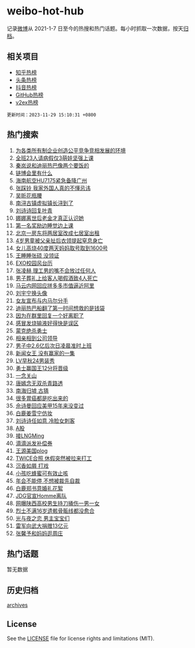 # weibo-hot-hub

记录[微博](https://www.weibo.com)从 2021-1-7 日至今的热搜和热门话题。每小时抓取一次数据，按天[归档](archives)。

## 相关项目

- [知乎热榜](https://github.com/lonnyzhang423/zhihu-hot-hub)
- [头条热榜](https://github.com/lonnyzhang423/toutiao-hot-hub)
- [抖音热榜](https://github.com/lonnyzhang423/douyin-hot-hub)
- [GitHub热榜](https://github.com/lonnyzhang423/github-hot-hub)
- [v2ex热榜](https://github.com/lonnyzhang423/v2ex-hot-hub)


`更新时间：2023-11-29 15:10:31 +0800`

## 热门搜索

1. [为各类所有制企业创造公平竞争竞相发展的环境](https://m.weibo.cn/search?containerid=100103type%3D1%26t%3D10%26q%3D%23%E4%B8%BA%E5%90%84%E7%B1%BB%E6%89%80%E6%9C%89%E5%88%B6%E4%BC%81%E4%B8%9A%E5%88%9B%E9%80%A0%E5%85%AC%E5%B9%B3%E7%AB%9E%E4%BA%89%E7%AB%9E%E7%9B%B8%E5%8F%91%E5%B1%95%E7%9A%84%E7%8E%AF%E5%A2%83%23&stream_entry_id=51&isnewpage=1&extparam=seat%3D1%26pos%3D0%26cate%3D10103%26dgr%3D0%26q%3D%2523%25E4%25B8%25BA%25E5%2590%2584%25E7%25B1%25BB%25E6%2589%2580%25E6%259C%2589%25E5%2588%25B6%25E4%25BC%2581%25E4%25B8%259A%25E5%2588%259B%25E9%2580%25A0%25E5%2585%25AC%25E5%25B9%25B3%25E7%25AB%259E%25E4%25BA%2589%25E7%25AB%259E%25E7%259B%25B8%25E5%258F%2591%25E5%25B1%2595%25E7%259A%2584%25E7%258E%25AF%25E5%25A2%2583%2523%26stream_entry_id%3D51%26filter_type%3Drealtimehot%26c_type%3D51%26display_time%3D1701241824%26pre_seqid%3D170124182487507049113)
1. [全班23人请病假仅3萌娃坚强上课](https://m.weibo.cn/search?containerid=100103type%3D1%26t%3D10%26q%3D%23%E5%85%A8%E7%8F%AD23%E4%BA%BA%E8%AF%B7%E7%97%85%E5%81%87%E4%BB%853%E8%90%8C%E5%A8%83%E5%9D%9A%E5%BC%BA%E4%B8%8A%E8%AF%BE%23&stream_entry_id=31&isnewpage=1&extparam=seat%3D1%26lcate%3D5001%26band_rank%3D1%26q%3D%2523%25E5%2585%25A8%25E7%258F%25AD23%25E4%25BA%25BA%25E8%25AF%25B7%25E7%2597%2585%25E5%2581%2587%25E4%25BB%25853%25E8%2590%258C%25E5%25A8%2583%25E5%259D%259A%25E5%25BC%25BA%25E4%25B8%258A%25E8%25AF%25BE%2523%26c_type%3D31%26pos%3D0%26cate%3D5001%26dgr%3D0%26flag%3D2%26stream_entry_id%3D31%26filter_type%3Drealtimehot%26realpos%3D1%26display_time%3D1701241824%26pre_seqid%3D170124182487507049113)
1. [秦岚说和迪丽热巴像两个要饭的](https://m.weibo.cn/search?containerid=100103type%3D1%26t%3D10%26q%3D%23%E7%A7%A6%E5%B2%9A%E8%AF%B4%E5%92%8C%E8%BF%AA%E4%B8%BD%E7%83%AD%E5%B7%B4%E5%83%8F%E4%B8%A4%E4%B8%AA%E8%A6%81%E9%A5%AD%E7%9A%84%23&stream_entry_id=31&isnewpage=1&extparam=seat%3D1%26lcate%3D5001%26band_rank%3D2%26q%3D%2523%25E7%25A7%25A6%25E5%25B2%259A%25E8%25AF%25B4%25E5%2592%258C%25E8%25BF%25AA%25E4%25B8%25BD%25E7%2583%25AD%25E5%25B7%25B4%25E5%2583%258F%25E4%25B8%25A4%25E4%25B8%25AA%25E8%25A6%2581%25E9%25A5%25AD%25E7%259A%2584%2523%26c_type%3D31%26pos%3D1%26cate%3D5001%26dgr%3D0%26flag%3D0%26stream_entry_id%3D31%26filter_type%3Drealtimehot%26realpos%3D2%26display_time%3D1701241824%26pre_seqid%3D170124182487507049113)
1. [链博会里有什么](https://m.weibo.cn/search?containerid=100103type%3D1%26t%3D10%26q%3D%23%E9%93%BE%E5%8D%9A%E4%BC%9A%E9%87%8C%E6%9C%89%E4%BB%80%E4%B9%88%23&stream_entry_id=31&isnewpage=1&extparam=seat%3D1%26lcate%3D5001%26band_rank%3D3%26q%3D%2523%25E9%2593%25BE%25E5%258D%259A%25E4%25BC%259A%25E9%2587%258C%25E6%259C%2589%25E4%25BB%2580%25E4%25B9%2588%2523%26c_type%3D31%26pos%3D2%26cate%3D5001%26dgr%3D0%26flag%3D0%26stream_entry_id%3D31%26filter_type%3Drealtimehot%26realpos%3D3%26display_time%3D1701241824%26pre_seqid%3D170124182487507049113)
1. [海南航空HU7175紧急备降广州](https://m.weibo.cn/search?containerid=100103type%3D1%26t%3D10%26q%3D%23%E6%B5%B7%E5%8D%97%E8%88%AA%E7%A9%BAHU7175%E7%B4%A7%E6%80%A5%E5%A4%87%E9%99%8D%E5%B9%BF%E5%B7%9E%23&stream_entry_id=31&isnewpage=1&extparam=seat%3D1%26lcate%3D5001%26band_rank%3D4%26q%3D%2523%25E6%25B5%25B7%25E5%258D%2597%25E8%2588%25AA%25E7%25A9%25BAHU7175%25E7%25B4%25A7%25E6%2580%25A5%25E5%25A4%2587%25E9%2599%258D%25E5%25B9%25BF%25E5%25B7%259E%2523%26c_type%3D31%26pos%3D3%26cate%3D5001%26dgr%3D0%26flag%3D1%26stream_entry_id%3D31%26filter_type%3Drealtimehot%26realpos%3D4%26display_time%3D1701241824%26pre_seqid%3D170124182487507049113)
1. [张踩铃 我家外国人真的不懂忌讳](https://m.weibo.cn/search?containerid=100103type%3D1%26t%3D10%26q%3D%E5%BC%A0%E8%B8%A9%E9%93%83+%E6%88%91%E5%AE%B6%E5%A4%96%E5%9B%BD%E4%BA%BA%E7%9C%9F%E7%9A%84%E4%B8%8D%E6%87%82%E5%BF%8C%E8%AE%B3&stream_entry_id=31&isnewpage=1&extparam=seat%3D1%26lcate%3D5001%26band_rank%3D5%26q%3D%25E5%25BC%25A0%25E8%25B8%25A9%25E9%2593%2583%2520%25E6%2588%2591%25E5%25AE%25B6%25E5%25A4%2596%25E5%259B%25BD%25E4%25BA%25BA%25E7%259C%259F%25E7%259A%2584%25E4%25B8%258D%25E6%2587%2582%25E5%25BF%258C%25E8%25AE%25B3%26c_type%3D31%26pos%3D4%26cate%3D5001%26dgr%3D0%26flag%3D1%26stream_entry_id%3D31%26filter_type%3Drealtimehot%26realpos%3D5%26display_time%3D1701241824%26pre_seqid%3D170124182487507049113)
1. [吴昕花瓶腰](https://m.weibo.cn/search?containerid=100103type%3D1%26t%3D10%26q%3D%23%E5%90%B4%E6%98%95%E8%8A%B1%E7%93%B6%E8%85%B0%23&stream_entry_id=31&isnewpage=1&extparam=seat%3D1%26lcate%3D5001%26band_rank%3D6%26q%3D%2523%25E5%2590%25B4%25E6%2598%2595%25E8%258A%25B1%25E7%2593%25B6%25E8%2585%25B0%2523%26c_type%3D31%26pos%3D5%26cate%3D5001%26dgr%3D0%26flag%3D2%26stream_entry_id%3D31%26filter_type%3Drealtimehot%26realpos%3D6%26display_time%3D1701241824%26pre_seqid%3D170124182487507049113)
1. [南浔古镇虚拟镇长浔到了](https://m.weibo.cn/search?containerid=100103type%3D1%26t%3D10%26q%3D%23%E5%8D%97%E6%B5%94%E5%8F%A4%E9%95%87%E8%99%9A%E6%8B%9F%E9%95%87%E9%95%BF%E6%B5%94%E5%88%B0%E4%BA%86%23&stream_entry_id=31&isnewpage=1&extparam=seat%3D1%26lcate%3D5001%26dgr%3D0%26stream_entry_id%3D31%26q%3D%2523%25E5%258D%2597%25E6%25B5%2594%25E5%258F%25A4%25E9%2595%2587%25E8%2599%259A%25E6%258B%259F%25E9%2595%2587%25E9%2595%25BF%25E6%25B5%2594%25E5%2588%25B0%25E4%25BA%2586%2523%26c_type%3D31%26is_ad_pos%3D1%26adid%3D212760%26cate%3D5001%26band_rank%3D7%26topic_ad%3D1%26filter_type%3Drealtimehot%26pos%3D6%26display_time%3D1701241824%26pre_seqid%3D170124182487507049113)
1. [刘诗诗回复叶青](https://m.weibo.cn/search?containerid=100103type%3D1%26t%3D10%26q%3D%23%E5%88%98%E8%AF%97%E8%AF%97%E5%9B%9E%E5%A4%8D%E5%8F%B6%E9%9D%92%23&stream_entry_id=31&isnewpage=1&extparam=seat%3D1%26lcate%3D5001%26band_rank%3D7%26q%3D%2523%25E5%2588%2598%25E8%25AF%2597%25E8%25AF%2597%25E5%259B%259E%25E5%25A4%258D%25E5%258F%25B6%25E9%259D%2592%2523%26c_type%3D31%26pos%3D7%26cate%3D5001%26dgr%3D0%26flag%3D1%26stream_entry_id%3D31%26filter_type%3Drealtimehot%26realpos%3D7%26display_time%3D1701241824%26pre_seqid%3D170124182487507049113)
1. [娜娜离世后老金才真正认识她](https://m.weibo.cn/search?containerid=100103type%3D1%26t%3D10%26q%3D%23%E5%A8%9C%E5%A8%9C%E7%A6%BB%E4%B8%96%E5%90%8E%E8%80%81%E9%87%91%E6%89%8D%E7%9C%9F%E6%AD%A3%E8%AE%A4%E8%AF%86%E5%A5%B9%23&stream_entry_id=31&isnewpage=1&extparam=seat%3D1%26lcate%3D5001%26band_rank%3D8%26q%3D%2523%25E5%25A8%259C%25E5%25A8%259C%25E7%25A6%25BB%25E4%25B8%2596%25E5%2590%258E%25E8%2580%2581%25E9%2587%2591%25E6%2589%258D%25E7%259C%259F%25E6%25AD%25A3%25E8%25AE%25A4%25E8%25AF%2586%25E5%25A5%25B9%2523%26c_type%3D31%26pos%3D8%26cate%3D5001%26dgr%3D0%26flag%3D2%26stream_entry_id%3D31%26filter_type%3Drealtimehot%26realpos%3D8%26display_time%3D1701241824%26pre_seqid%3D170124182487507049113)
1. [第一名奖励边睡觉边上课](https://m.weibo.cn/search?containerid=100103type%3D1%26t%3D10%26q%3D%E7%AC%AC%E4%B8%80%E5%90%8D%E5%A5%96%E5%8A%B1%E8%BE%B9%E7%9D%A1%E8%A7%89%E8%BE%B9%E4%B8%8A%E8%AF%BE&stream_entry_id=31&isnewpage=1&extparam=seat%3D1%26lcate%3D5001%26band_rank%3D9%26q%3D%25E7%25AC%25AC%25E4%25B8%2580%25E5%2590%258D%25E5%25A5%2596%25E5%258A%25B1%25E8%25BE%25B9%25E7%259D%25A1%25E8%25A7%2589%25E8%25BE%25B9%25E4%25B8%258A%25E8%25AF%25BE%26c_type%3D31%26pos%3D9%26cate%3D5001%26dgr%3D0%26flag%3D1%26stream_entry_id%3D31%26filter_type%3Drealtimehot%26realpos%3D9%26display_time%3D1701241824%26pre_seqid%3D170124182487507049113)
1. [北京一房东将两居室改成七居室出租](https://m.weibo.cn/search?containerid=100103type%3D1%26t%3D10%26q%3D%23%E5%8C%97%E4%BA%AC%E4%B8%80%E6%88%BF%E4%B8%9C%E5%B0%86%E4%B8%A4%E5%B1%85%E5%AE%A4%E6%94%B9%E6%88%90%E4%B8%83%E5%B1%85%E5%AE%A4%E5%87%BA%E7%A7%9F%23&stream_entry_id=31&isnewpage=1&extparam=seat%3D1%26lcate%3D5001%26band_rank%3D10%26q%3D%2523%25E5%258C%2597%25E4%25BA%25AC%25E4%25B8%2580%25E6%2588%25BF%25E4%25B8%259C%25E5%25B0%2586%25E4%25B8%25A4%25E5%25B1%2585%25E5%25AE%25A4%25E6%2594%25B9%25E6%2588%2590%25E4%25B8%2583%25E5%25B1%2585%25E5%25AE%25A4%25E5%2587%25BA%25E7%25A7%259F%2523%26c_type%3D31%26pos%3D10%26cate%3D5001%26dgr%3D0%26flag%3D0%26stream_entry_id%3D31%26filter_type%3Drealtimehot%26realpos%3D10%26display_time%3D1701241824%26pre_seqid%3D170124182487507049113)
1. [4岁男童被父亲扯后衣领提起窒息身亡](https://m.weibo.cn/search?containerid=100103type%3D1%26t%3D10%26q%3D%234%E5%B2%81%E7%94%B7%E7%AB%A5%E8%A2%AB%E7%88%B6%E4%BA%B2%E6%89%AF%E5%90%8E%E8%A1%A3%E9%A2%86%E6%8F%90%E8%B5%B7%E7%AA%92%E6%81%AF%E8%BA%AB%E4%BA%A1%23&stream_entry_id=31&isnewpage=1&extparam=seat%3D1%26lcate%3D5001%26band_rank%3D11%26q%3D%25234%25E5%25B2%2581%25E7%2594%25B7%25E7%25AB%25A5%25E8%25A2%25AB%25E7%2588%25B6%25E4%25BA%25B2%25E6%2589%25AF%25E5%2590%258E%25E8%25A1%25A3%25E9%25A2%2586%25E6%258F%2590%25E8%25B5%25B7%25E7%25AA%2592%25E6%2581%25AF%25E8%25BA%25AB%25E4%25BA%25A1%2523%26c_type%3D31%26pos%3D11%26cate%3D5001%26dgr%3D0%26flag%3D1%26stream_entry_id%3D31%26filter_type%3Drealtimehot%26realpos%3D11%26display_time%3D1701241824%26pre_seqid%3D170124182487507049113)
1. [女儿高烧40度两天妈妈取号取到1600号](https://m.weibo.cn/search?containerid=100103type%3D1%26t%3D10%26q%3D%23%E5%A5%B3%E5%84%BF%E9%AB%98%E7%83%A740%E5%BA%A6%E4%B8%A4%E5%A4%A9%E5%A6%88%E5%A6%88%E5%8F%96%E5%8F%B7%E5%8F%96%E5%88%B01600%E5%8F%B7%23&stream_entry_id=31&isnewpage=1&extparam=seat%3D1%26lcate%3D5001%26band_rank%3D12%26q%3D%2523%25E5%25A5%25B3%25E5%2584%25BF%25E9%25AB%2598%25E7%2583%25A740%25E5%25BA%25A6%25E4%25B8%25A4%25E5%25A4%25A9%25E5%25A6%2588%25E5%25A6%2588%25E5%258F%2596%25E5%258F%25B7%25E5%258F%2596%25E5%2588%25B01600%25E5%258F%25B7%2523%26c_type%3D31%26pos%3D12%26cate%3D5001%26dgr%3D0%26flag%3D2%26stream_entry_id%3D31%26filter_type%3Drealtimehot%26realpos%3D12%26display_time%3D1701241824%26pre_seqid%3D170124182487507049113)
1. [王睡睡张硕 没领证](https://m.weibo.cn/search?containerid=100103type%3D1%26t%3D10%26q%3D%E7%8E%8B%E7%9D%A1%E7%9D%A1%E5%BC%A0%E7%A1%95+%E6%B2%A1%E9%A2%86%E8%AF%81&stream_entry_id=31&isnewpage=1&extparam=seat%3D1%26lcate%3D5001%26band_rank%3D13%26q%3D%25E7%258E%258B%25E7%259D%25A1%25E7%259D%25A1%25E5%25BC%25A0%25E7%25A1%2595%2520%25E6%25B2%25A1%25E9%25A2%2586%25E8%25AF%2581%26c_type%3D31%26pos%3D13%26cate%3D5001%26dgr%3D0%26flag%3D2%26stream_entry_id%3D31%26filter_type%3Drealtimehot%26realpos%3D13%26display_time%3D1701241824%26pre_seqid%3D170124182487507049113)
1. [EXO校园风台历](https://m.weibo.cn/search?containerid=100103type%3D1%26t%3D10%26q%3D%23EXO%E6%A0%A1%E5%9B%AD%E9%A3%8E%E5%8F%B0%E5%8E%86%23&stream_entry_id=31&isnewpage=1&extparam=seat%3D1%26lcate%3D5001%26band_rank%3D14%26q%3D%2523EXO%25E6%25A0%25A1%25E5%259B%25AD%25E9%25A3%258E%25E5%258F%25B0%25E5%258E%2586%2523%26c_type%3D31%26pos%3D14%26cate%3D5001%26dgr%3D0%26flag%3D1%26stream_entry_id%3D31%26filter_type%3Drealtimehot%26realpos%3D14%26display_time%3D1701241824%26pre_seqid%3D170124182487507049113)
1. [张凌赫 理工男的嘴不会放过任何人](https://m.weibo.cn/search?containerid=100103type%3D1%26t%3D10%26q%3D%E5%BC%A0%E5%87%8C%E8%B5%AB+%E7%90%86%E5%B7%A5%E7%94%B7%E7%9A%84%E5%98%B4%E4%B8%8D%E4%BC%9A%E6%94%BE%E8%BF%87%E4%BB%BB%E4%BD%95%E4%BA%BA&stream_entry_id=31&isnewpage=1&extparam=seat%3D1%26lcate%3D5001%26band_rank%3D15%26q%3D%25E5%25BC%25A0%25E5%2587%258C%25E8%25B5%25AB%2520%25E7%2590%2586%25E5%25B7%25A5%25E7%2594%25B7%25E7%259A%2584%25E5%2598%25B4%25E4%25B8%258D%25E4%25BC%259A%25E6%2594%25BE%25E8%25BF%2587%25E4%25BB%25BB%25E4%25BD%2595%25E4%25BA%25BA%26c_type%3D31%26pos%3D15%26cate%3D5001%26dgr%3D0%26flag%3D1%26stream_entry_id%3D31%26filter_type%3Drealtimehot%26realpos%3D15%26display_time%3D1701241824%26pre_seqid%3D170124182487507049113)
1. [男子葬礼上给客人喝假酒致4人死亡](https://m.weibo.cn/search?containerid=100103type%3D1%26t%3D10%26q%3D%23%E7%94%B7%E5%AD%90%E8%91%AC%E7%A4%BC%E4%B8%8A%E7%BB%99%E5%AE%A2%E4%BA%BA%E5%96%9D%E5%81%87%E9%85%92%E8%87%B44%E4%BA%BA%E6%AD%BB%E4%BA%A1%23&stream_entry_id=31&isnewpage=1&extparam=seat%3D1%26lcate%3D5001%26band_rank%3D16%26q%3D%2523%25E7%2594%25B7%25E5%25AD%2590%25E8%2591%25AC%25E7%25A4%25BC%25E4%25B8%258A%25E7%25BB%2599%25E5%25AE%25A2%25E4%25BA%25BA%25E5%2596%259D%25E5%2581%2587%25E9%2585%2592%25E8%2587%25B44%25E4%25BA%25BA%25E6%25AD%25BB%25E4%25BA%25A1%2523%26c_type%3D31%26pos%3D16%26cate%3D5001%26dgr%3D0%26flag%3D0%26stream_entry_id%3D31%26filter_type%3Drealtimehot%26realpos%3D16%26display_time%3D1701241824%26pre_seqid%3D170124182487507049113)
1. [马云内网回应拼多多市值逼近阿里](https://m.weibo.cn/search?containerid=100103type%3D1%26t%3D10%26q%3D%23%E9%A9%AC%E4%BA%91%E5%86%85%E7%BD%91%E5%9B%9E%E5%BA%94%E6%8B%BC%E5%A4%9A%E5%A4%9A%E5%B8%82%E5%80%BC%E9%80%BC%E8%BF%91%E9%98%BF%E9%87%8C%23&stream_entry_id=31&isnewpage=1&extparam=seat%3D1%26lcate%3D5001%26band_rank%3D17%26q%3D%2523%25E9%25A9%25AC%25E4%25BA%2591%25E5%2586%2585%25E7%25BD%2591%25E5%259B%259E%25E5%25BA%2594%25E6%258B%25BC%25E5%25A4%259A%25E5%25A4%259A%25E5%25B8%2582%25E5%2580%25BC%25E9%2580%25BC%25E8%25BF%2591%25E9%2598%25BF%25E9%2587%258C%2523%26c_type%3D31%26pos%3D17%26cate%3D5001%26dgr%3D0%26flag%3D0%26stream_entry_id%3D31%26filter_type%3Drealtimehot%26realpos%3D17%26display_time%3D1701241824%26pre_seqid%3D170124182487507049113)
1. [刘宇宁换头像](https://m.weibo.cn/search?containerid=100103type%3D1%26t%3D10%26q%3D%23%E5%88%98%E5%AE%87%E5%AE%81%E6%8D%A2%E5%A4%B4%E5%83%8F%23&stream_entry_id=31&isnewpage=1&extparam=seat%3D1%26lcate%3D5001%26band_rank%3D18%26q%3D%2523%25E5%2588%2598%25E5%25AE%2587%25E5%25AE%2581%25E6%258D%25A2%25E5%25A4%25B4%25E5%2583%258F%2523%26c_type%3D31%26pos%3D18%26cate%3D5001%26dgr%3D0%26flag%3D1%26stream_entry_id%3D31%26filter_type%3Drealtimehot%26realpos%3D18%26display_time%3D1701241824%26pre_seqid%3D170124182487507049113)
1. [女友宣布与内马尔分手](https://m.weibo.cn/search?containerid=100103type%3D1%26t%3D10%26q%3D%23%E5%A5%B3%E5%8F%8B%E5%AE%A3%E5%B8%83%E4%B8%8E%E5%86%85%E9%A9%AC%E5%B0%94%E5%88%86%E6%89%8B%23&stream_entry_id=31&isnewpage=1&extparam=seat%3D1%26lcate%3D5001%26band_rank%3D19%26q%3D%2523%25E5%25A5%25B3%25E5%258F%258B%25E5%25AE%25A3%25E5%25B8%2583%25E4%25B8%258E%25E5%2586%2585%25E9%25A9%25AC%25E5%25B0%2594%25E5%2588%2586%25E6%2589%258B%2523%26c_type%3D31%26pos%3D19%26cate%3D5001%26dgr%3D0%26flag%3D2%26stream_entry_id%3D31%26filter_type%3Drealtimehot%26realpos%3D19%26display_time%3D1701241824%26pre_seqid%3D170124182487507049113)
1. [迪丽热巴船翻了第一时间想救的是钱袋](https://m.weibo.cn/search?containerid=100103type%3D1%26t%3D10%26q%3D%23%E8%BF%AA%E4%B8%BD%E7%83%AD%E5%B7%B4%E8%88%B9%E7%BF%BB%E4%BA%86%E7%AC%AC%E4%B8%80%E6%97%B6%E9%97%B4%E6%83%B3%E6%95%91%E7%9A%84%E6%98%AF%E9%92%B1%E8%A2%8B%23&stream_entry_id=31&isnewpage=1&extparam=seat%3D1%26lcate%3D5001%26band_rank%3D20%26q%3D%2523%25E8%25BF%25AA%25E4%25B8%25BD%25E7%2583%25AD%25E5%25B7%25B4%25E8%2588%25B9%25E7%25BF%25BB%25E4%25BA%2586%25E7%25AC%25AC%25E4%25B8%2580%25E6%2597%25B6%25E9%2597%25B4%25E6%2583%25B3%25E6%2595%2591%25E7%259A%2584%25E6%2598%25AF%25E9%2592%25B1%25E8%25A2%258B%2523%26c_type%3D31%26pos%3D20%26cate%3D5001%26dgr%3D0%26flag%3D0%26stream_entry_id%3D31%26filter_type%3Drealtimehot%26realpos%3D20%26display_time%3D1701241824%26pre_seqid%3D170124182487507049113)
1. [因为在群里回复一个好离职了](https://m.weibo.cn/search?containerid=100103type%3D1%26t%3D10%26q%3D%E5%9B%A0%E4%B8%BA%E5%9C%A8%E7%BE%A4%E9%87%8C%E5%9B%9E%E5%A4%8D%E4%B8%80%E4%B8%AA%E5%A5%BD%E7%A6%BB%E8%81%8C%E4%BA%86&stream_entry_id=31&isnewpage=1&extparam=seat%3D1%26lcate%3D5001%26band_rank%3D21%26q%3D%25E5%259B%25A0%25E4%25B8%25BA%25E5%259C%25A8%25E7%25BE%25A4%25E9%2587%258C%25E5%259B%259E%25E5%25A4%258D%25E4%25B8%2580%25E4%25B8%25AA%25E5%25A5%25BD%25E7%25A6%25BB%25E8%2581%258C%25E4%25BA%2586%26c_type%3D31%26pos%3D21%26cate%3D5001%26dgr%3D0%26flag%3D0%26stream_entry_id%3D31%26filter_type%3Drealtimehot%26realpos%3D21%26display_time%3D1701241824%26pre_seqid%3D170124182487507049113)
1. [感冒发烧输液好得快是误区](https://m.weibo.cn/search?containerid=100103type%3D1%26t%3D10%26q%3D%23%E6%84%9F%E5%86%92%E5%8F%91%E7%83%A7%E8%BE%93%E6%B6%B2%E5%A5%BD%E5%BE%97%E5%BF%AB%E6%98%AF%E8%AF%AF%E5%8C%BA%23&stream_entry_id=31&isnewpage=1&extparam=seat%3D1%26lcate%3D5001%26band_rank%3D22%26q%3D%2523%25E6%2584%259F%25E5%2586%2592%25E5%258F%2591%25E7%2583%25A7%25E8%25BE%2593%25E6%25B6%25B2%25E5%25A5%25BD%25E5%25BE%2597%25E5%25BF%25AB%25E6%2598%25AF%25E8%25AF%25AF%25E5%258C%25BA%2523%26c_type%3D31%26pos%3D22%26cate%3D5001%26dgr%3D0%26flag%3D0%26stream_entry_id%3D31%26filter_type%3Drealtimehot%26realpos%3D22%26display_time%3D1701241824%26pre_seqid%3D170124182487507049113)
1. [蒙克绝杀勇士](https://m.weibo.cn/search?containerid=100103type%3D1%26t%3D10%26q%3D%23%E8%92%99%E5%85%8B%E7%BB%9D%E6%9D%80%E5%8B%87%E5%A3%AB%23&stream_entry_id=31&isnewpage=1&extparam=seat%3D1%26lcate%3D5001%26band_rank%3D23%26q%3D%2523%25E8%2592%2599%25E5%2585%258B%25E7%25BB%259D%25E6%259D%2580%25E5%258B%2587%25E5%25A3%25AB%2523%26c_type%3D31%26pos%3D23%26cate%3D5001%26dgr%3D0%26flag%3D1%26stream_entry_id%3D31%26filter_type%3Drealtimehot%26realpos%3D23%26display_time%3D1701241824%26pre_seqid%3D170124182487507049113)
1. [相亲相到公司领导](https://m.weibo.cn/search?containerid=100103type%3D1%26t%3D10%26q%3D%23%E7%9B%B8%E4%BA%B2%E7%9B%B8%E5%88%B0%E5%85%AC%E5%8F%B8%E9%A2%86%E5%AF%BC%23&stream_entry_id=31&isnewpage=1&extparam=seat%3D1%26lcate%3D5001%26band_rank%3D24%26q%3D%2523%25E7%259B%25B8%25E4%25BA%25B2%25E7%259B%25B8%25E5%2588%25B0%25E5%2585%25AC%25E5%258F%25B8%25E9%25A2%2586%25E5%25AF%25BC%2523%26c_type%3D31%26pos%3D24%26cate%3D5001%26dgr%3D0%26flag%3D1%26stream_entry_id%3D31%26filter_type%3Drealtimehot%26realpos%3D24%26display_time%3D1701241824%26pre_seqid%3D170124182487507049113)
1. [男子中2.6亿后次日凌晨准时上班](https://m.weibo.cn/search?containerid=100103type%3D1%26t%3D10%26q%3D%23%E7%94%B7%E5%AD%90%E4%B8%AD2.6%E4%BA%BF%E5%90%8E%E6%AC%A1%E6%97%A5%E5%87%8C%E6%99%A8%E5%87%86%E6%97%B6%E4%B8%8A%E7%8F%AD%23&stream_entry_id=31&isnewpage=1&extparam=seat%3D1%26lcate%3D5001%26band_rank%3D25%26q%3D%2523%25E7%2594%25B7%25E5%25AD%2590%25E4%25B8%25AD2.6%25E4%25BA%25BF%25E5%2590%258E%25E6%25AC%25A1%25E6%2597%25A5%25E5%2587%258C%25E6%2599%25A8%25E5%2587%2586%25E6%2597%25B6%25E4%25B8%258A%25E7%258F%25AD%2523%26c_type%3D31%26pos%3D25%26cate%3D5001%26dgr%3D0%26flag%3D0%26stream_entry_id%3D31%26filter_type%3Drealtimehot%26realpos%3D25%26display_time%3D1701241824%26pre_seqid%3D170124182487507049113)
1. [新闻女王 没有赢家的一集](https://m.weibo.cn/search?containerid=100103type%3D1%26t%3D10%26q%3D%E6%96%B0%E9%97%BB%E5%A5%B3%E7%8E%8B+%E6%B2%A1%E6%9C%89%E8%B5%A2%E5%AE%B6%E7%9A%84%E4%B8%80%E9%9B%86&stream_entry_id=31&isnewpage=1&extparam=seat%3D1%26lcate%3D5001%26band_rank%3D26%26q%3D%25E6%2596%25B0%25E9%2597%25BB%25E5%25A5%25B3%25E7%258E%258B%2520%25E6%25B2%25A1%25E6%259C%2589%25E8%25B5%25A2%25E5%25AE%25B6%25E7%259A%2584%25E4%25B8%2580%25E9%259B%2586%26c_type%3D31%26pos%3D26%26cate%3D5001%26dgr%3D0%26flag%3D1%26stream_entry_id%3D31%26filter_type%3Drealtimehot%26realpos%3D26%26display_time%3D1701241824%26pre_seqid%3D170124182487507049113)
1. [LV早秋24男装秀](https://m.weibo.cn/search?containerid=100103type%3D1%26t%3D10%26q%3DLV%E6%97%A9%E7%A7%8B24%E7%94%B7%E8%A3%85%E7%A7%80&stream_entry_id=31&isnewpage=1&extparam=seat%3D1%26lcate%3D5001%26band_rank%3D27%26q%3DLV%25E6%2597%25A9%25E7%25A7%258B24%25E7%2594%25B7%25E8%25A3%2585%25E7%25A7%2580%26c_type%3D31%26pos%3D27%26cate%3D5001%26dgr%3D0%26flag%3D1%26stream_entry_id%3D31%26filter_type%3Drealtimehot%26realpos%3D27%26display_time%3D1701241824%26pre_seqid%3D170124182487507049113)
1. [勇士赢国王12分将晋级](https://m.weibo.cn/search?containerid=100103type%3D1%26t%3D10%26q%3D%23%E5%8B%87%E5%A3%AB%E8%B5%A2%E5%9B%BD%E7%8E%8B12%E5%88%86%E5%B0%86%E6%99%8B%E7%BA%A7%23&stream_entry_id=31&isnewpage=1&extparam=seat%3D1%26lcate%3D5001%26band_rank%3D28%26q%3D%2523%25E5%258B%2587%25E5%25A3%25AB%25E8%25B5%25A2%25E5%259B%25BD%25E7%258E%258B12%25E5%2588%2586%25E5%25B0%2586%25E6%2599%258B%25E7%25BA%25A7%2523%26c_type%3D31%26pos%3D28%26cate%3D5001%26dgr%3D0%26flag%3D1%26stream_entry_id%3D31%26filter_type%3Drealtimehot%26realpos%3D28%26display_time%3D1701241824%26pre_seqid%3D170124182487507049113)
1. [一念关山](https://m.weibo.cn/search?containerid=100103type%3D1%26t%3D10%26q%3D%E4%B8%80%E5%BF%B5%E5%85%B3%E5%B1%B1&stream_entry_id=31&isnewpage=1&extparam=seat%3D1%26lcate%3D5001%26band_rank%3D29%26q%3D%25E4%25B8%2580%25E5%25BF%25B5%25E5%2585%25B3%25E5%25B1%25B1%26c_type%3D31%26pos%3D29%26cate%3D5001%26dgr%3D0%26flag%3D0%26stream_entry_id%3D31%26filter_type%3Drealtimehot%26realpos%3D29%26display_time%3D1701241824%26pre_seqid%3D170124182487507049113)
1. [唐嫣念无双杀青路透](https://m.weibo.cn/search?containerid=100103type%3D1%26t%3D10%26q%3D%E5%94%90%E5%AB%A3%E5%BF%B5%E6%97%A0%E5%8F%8C%E6%9D%80%E9%9D%92%E8%B7%AF%E9%80%8F&stream_entry_id=31&isnewpage=1&extparam=seat%3D1%26lcate%3D5001%26band_rank%3D30%26q%3D%25E5%2594%2590%25E5%25AB%25A3%25E5%25BF%25B5%25E6%2597%25A0%25E5%258F%258C%25E6%259D%2580%25E9%259D%2592%25E8%25B7%25AF%25E9%2580%258F%26c_type%3D31%26pos%3D30%26cate%3D5001%26dgr%3D0%26flag%3D0%26stream_entry_id%3D31%26filter_type%3Drealtimehot%26realpos%3D30%26display_time%3D1701241824%26pre_seqid%3D170124182487507049113)
1. [南海归墟 古猜](https://m.weibo.cn/search?containerid=100103type%3D1%26t%3D10%26q%3D%E5%8D%97%E6%B5%B7%E5%BD%92%E5%A2%9F+%E5%8F%A4%E7%8C%9C&stream_entry_id=31&isnewpage=1&extparam=seat%3D1%26lcate%3D5001%26band_rank%3D31%26q%3D%25E5%258D%2597%25E6%25B5%25B7%25E5%25BD%2592%25E5%25A2%259F%2520%25E5%258F%25A4%25E7%258C%259C%26c_type%3D31%26pos%3D31%26cate%3D5001%26dgr%3D0%26flag%3D1%26stream_entry_id%3D31%26filter_type%3Drealtimehot%26realpos%3D31%26display_time%3D1701241824%26pre_seqid%3D170124182487507049113)
1. [很多胃癌都是吃出来的](https://m.weibo.cn/search?containerid=100103type%3D1%26t%3D10%26q%3D%23%E5%BE%88%E5%A4%9A%E8%83%83%E7%99%8C%E9%83%BD%E6%98%AF%E5%90%83%E5%87%BA%E6%9D%A5%E7%9A%84%23&stream_entry_id=31&isnewpage=1&extparam=seat%3D1%26lcate%3D5001%26band_rank%3D32%26q%3D%2523%25E5%25BE%2588%25E5%25A4%259A%25E8%2583%2583%25E7%2599%258C%25E9%2583%25BD%25E6%2598%25AF%25E5%2590%2583%25E5%2587%25BA%25E6%259D%25A5%25E7%259A%2584%2523%26c_type%3D31%26pos%3D32%26cate%3D5001%26dgr%3D0%26flag%3D0%26stream_entry_id%3D31%26filter_type%3Drealtimehot%26realpos%3D32%26display_time%3D1701241824%26pre_seqid%3D170124182487507049113)
1. [佘诗曼回应美甲15年来没变过](https://m.weibo.cn/search?containerid=100103type%3D1%26t%3D10%26q%3D%E4%BD%98%E8%AF%97%E6%9B%BC%E5%9B%9E%E5%BA%94%E7%BE%8E%E7%94%B215%E5%B9%B4%E6%9D%A5%E6%B2%A1%E5%8F%98%E8%BF%87&stream_entry_id=31&isnewpage=1&extparam=seat%3D1%26lcate%3D5001%26band_rank%3D33%26q%3D%25E4%25BD%2598%25E8%25AF%2597%25E6%259B%25BC%25E5%259B%259E%25E5%25BA%2594%25E7%25BE%258E%25E7%2594%25B215%25E5%25B9%25B4%25E6%259D%25A5%25E6%25B2%25A1%25E5%258F%2598%25E8%25BF%2587%26c_type%3D31%26pos%3D33%26cate%3D5001%26dgr%3D0%26flag%3D1%26stream_entry_id%3D31%26filter_type%3Drealtimehot%26realpos%3D33%26display_time%3D1701241824%26pre_seqid%3D170124182487507049113)
1. [白鹿姜雪宁仿妆](https://m.weibo.cn/search?containerid=100103type%3D1%26t%3D10%26q%3D%E7%99%BD%E9%B9%BF%E5%A7%9C%E9%9B%AA%E5%AE%81%E4%BB%BF%E5%A6%86&stream_entry_id=31&isnewpage=1&extparam=seat%3D1%26lcate%3D5001%26band_rank%3D34%26q%3D%25E7%2599%25BD%25E9%25B9%25BF%25E5%25A7%259C%25E9%259B%25AA%25E5%25AE%2581%25E4%25BB%25BF%25E5%25A6%2586%26c_type%3D31%26pos%3D34%26cate%3D5001%26dgr%3D0%26flag%3D1%26stream_entry_id%3D31%26filter_type%3Drealtimehot%26realpos%3D34%26display_time%3D1701241824%26pre_seqid%3D170124182487507049113)
1. [刘诗诗任如意 冷脸女刺客](https://m.weibo.cn/search?containerid=100103type%3D1%26t%3D10%26q%3D%E5%88%98%E8%AF%97%E8%AF%97%E4%BB%BB%E5%A6%82%E6%84%8F+%E5%86%B7%E8%84%B8%E5%A5%B3%E5%88%BA%E5%AE%A2&stream_entry_id=31&isnewpage=1&extparam=seat%3D1%26lcate%3D5001%26band_rank%3D35%26q%3D%25E5%2588%2598%25E8%25AF%2597%25E8%25AF%2597%25E4%25BB%25BB%25E5%25A6%2582%25E6%2584%258F%2520%25E5%2586%25B7%25E8%2584%25B8%25E5%25A5%25B3%25E5%2588%25BA%25E5%25AE%25A2%26c_type%3D31%26pos%3D35%26cate%3D5001%26dgr%3D0%26flag%3D1%26stream_entry_id%3D31%26filter_type%3Drealtimehot%26realpos%3D35%26display_time%3D1701241824%26pre_seqid%3D170124182487507049113)
1. [A股](https://m.weibo.cn/search?containerid=100103type%3D1%26t%3D10%26q%3DA%E8%82%A1&stream_entry_id=31&isnewpage=1&extparam=seat%3D1%26lcate%3D5001%26band_rank%3D36%26q%3DA%25E8%2582%25A1%26c_type%3D31%26pos%3D36%26cate%3D5001%26dgr%3D0%26flag%3D0%26stream_entry_id%3D31%26filter_type%3Drealtimehot%26realpos%3D36%26display_time%3D1701241824%26pre_seqid%3D170124182487507049113)
1. [接LNGMing](https://m.weibo.cn/search?containerid=100103type%3D1%26t%3D10%26q%3D%23%E6%8E%A5LNGMing%23&stream_entry_id=31&isnewpage=1&extparam=seat%3D1%26lcate%3D5001%26band_rank%3D37%26q%3D%2523%25E6%258E%25A5LNGMing%2523%26c_type%3D31%26pos%3D37%26cate%3D5001%26dgr%3D0%26flag%3D0%26stream_entry_id%3D31%26filter_type%3Drealtimehot%26realpos%3D37%26display_time%3D1701241824%26pre_seqid%3D170124182487507049113)
1. [滴滴派发补偿券](https://m.weibo.cn/search?containerid=100103type%3D1%26t%3D10%26q%3D%23%E6%BB%B4%E6%BB%B4%E6%B4%BE%E5%8F%91%E8%A1%A5%E5%81%BF%E5%88%B8%23&stream_entry_id=31&isnewpage=1&extparam=seat%3D1%26lcate%3D5001%26band_rank%3D38%26q%3D%2523%25E6%25BB%25B4%25E6%25BB%25B4%25E6%25B4%25BE%25E5%258F%2591%25E8%25A1%25A5%25E5%2581%25BF%25E5%2588%25B8%2523%26c_type%3D31%26pos%3D38%26cate%3D5001%26dgr%3D0%26flag%3D1%26stream_entry_id%3D31%26filter_type%3Drealtimehot%26realpos%3D38%26display_time%3D1701241824%26pre_seqid%3D170124182487507049113)
1. [王源美国plog](https://m.weibo.cn/search?containerid=100103type%3D1%26t%3D10%26q%3D%E7%8E%8B%E6%BA%90%E7%BE%8E%E5%9B%BDplog&stream_entry_id=31&isnewpage=1&extparam=seat%3D1%26lcate%3D5001%26band_rank%3D39%26q%3D%25E7%258E%258B%25E6%25BA%2590%25E7%25BE%258E%25E5%259B%25BDplog%26c_type%3D31%26pos%3D39%26cate%3D5001%26dgr%3D0%26flag%3D0%26stream_entry_id%3D31%26filter_type%3Drealtimehot%26realpos%3D39%26display_time%3D1701241824%26pre_seqid%3D170124182487507049113)
1. [TWICE合照 休假突然被拉来打工](https://m.weibo.cn/search?containerid=100103type%3D1%26t%3D10%26q%3DTWICE%E5%90%88%E7%85%A7+%E4%BC%91%E5%81%87%E7%AA%81%E7%84%B6%E8%A2%AB%E6%8B%89%E6%9D%A5%E6%89%93%E5%B7%A5&stream_entry_id=31&isnewpage=1&extparam=seat%3D1%26lcate%3D5001%26band_rank%3D40%26q%3DTWICE%25E5%2590%2588%25E7%2585%25A7%2520%25E4%25BC%2591%25E5%2581%2587%25E7%25AA%2581%25E7%2584%25B6%25E8%25A2%25AB%25E6%258B%2589%25E6%259D%25A5%25E6%2589%2593%25E5%25B7%25A5%26c_type%3D31%26pos%3D40%26cate%3D5001%26dgr%3D0%26flag%3D0%26stream_entry_id%3D31%26filter_type%3Drealtimehot%26realpos%3D40%26display_time%3D1701241824%26pre_seqid%3D170124182487507049113)
1. [沉香如屑 打戏](https://m.weibo.cn/search?containerid=100103type%3D1%26t%3D10%26q%3D%E6%B2%89%E9%A6%99%E5%A6%82%E5%B1%91+%E6%89%93%E6%88%8F&stream_entry_id=31&isnewpage=1&extparam=seat%3D1%26lcate%3D5001%26band_rank%3D41%26q%3D%25E6%25B2%2589%25E9%25A6%2599%25E5%25A6%2582%25E5%25B1%2591%2520%25E6%2589%2593%25E6%2588%258F%26c_type%3D31%26pos%3D41%26cate%3D5001%26dgr%3D0%26flag%3D0%26stream_entry_id%3D31%26filter_type%3Drealtimehot%26realpos%3D41%26display_time%3D1701241824%26pre_seqid%3D170124182487507049113)
1. [小孩吃蜂蜜可有效止咳](https://m.weibo.cn/search?containerid=100103type%3D1%26t%3D10%26q%3D%23%E5%B0%8F%E5%AD%A9%E5%90%83%E8%9C%82%E8%9C%9C%E5%8F%AF%E6%9C%89%E6%95%88%E6%AD%A2%E5%92%B3%23&stream_entry_id=31&isnewpage=1&extparam=seat%3D1%26lcate%3D5001%26band_rank%3D42%26q%3D%2523%25E5%25B0%258F%25E5%25AD%25A9%25E5%2590%2583%25E8%259C%2582%25E8%259C%259C%25E5%258F%25AF%25E6%259C%2589%25E6%2595%2588%25E6%25AD%25A2%25E5%2592%25B3%2523%26c_type%3D31%26pos%3D42%26cate%3D5001%26dgr%3D0%26flag%3D1%26stream_entry_id%3D31%26filter_type%3Drealtimehot%26realpos%3D42%26display_time%3D1701241824%26pre_seqid%3D170124182487507049113)
1. [年会不能停 不想被裁先自裁](https://m.weibo.cn/search?containerid=100103type%3D1%26t%3D10%26q%3D%E5%B9%B4%E4%BC%9A%E4%B8%8D%E8%83%BD%E5%81%9C+%E4%B8%8D%E6%83%B3%E8%A2%AB%E8%A3%81%E5%85%88%E8%87%AA%E8%A3%81&stream_entry_id=31&isnewpage=1&extparam=seat%3D1%26lcate%3D5001%26band_rank%3D43%26q%3D%25E5%25B9%25B4%25E4%25BC%259A%25E4%25B8%258D%25E8%2583%25BD%25E5%2581%259C%2520%25E4%25B8%258D%25E6%2583%25B3%25E8%25A2%25AB%25E8%25A3%2581%25E5%2585%2588%25E8%2587%25AA%25E8%25A3%2581%26c_type%3D31%26pos%3D43%26cate%3D5001%26dgr%3D0%26flag%3D1%26stream_entry_id%3D31%26filter_type%3Drealtimehot%26realpos%3D43%26display_time%3D1701241824%26pre_seqid%3D170124182487507049113)
1. [白鹿郑书意婚礼花絮](https://m.weibo.cn/search?containerid=100103type%3D1%26t%3D10%26q%3D%23%E7%99%BD%E9%B9%BF%E9%83%91%E4%B9%A6%E6%84%8F%E5%A9%9A%E7%A4%BC%E8%8A%B1%E7%B5%AE%23&stream_entry_id=31&isnewpage=1&extparam=seat%3D1%26lcate%3D5001%26band_rank%3D44%26q%3D%2523%25E7%2599%25BD%25E9%25B9%25BF%25E9%2583%2591%25E4%25B9%25A6%25E6%2584%258F%25E5%25A9%259A%25E7%25A4%25BC%25E8%258A%25B1%25E7%25B5%25AE%2523%26c_type%3D31%26pos%3D44%26cate%3D5001%26dgr%3D0%26flag%3D1%26stream_entry_id%3D31%26filter_type%3Drealtimehot%26realpos%3D44%26display_time%3D1701241824%26pre_seqid%3D170124182487507049113)
1. [JDG官宣Homme离队](https://m.weibo.cn/search?containerid=100103type%3D1%26t%3D10%26q%3D%23JDG%E5%AE%98%E5%AE%A3Homme%E7%A6%BB%E9%98%9F%23&stream_entry_id=31&isnewpage=1&extparam=seat%3D1%26lcate%3D5001%26band_rank%3D45%26q%3D%2523JDG%25E5%25AE%2598%25E5%25AE%25A3Homme%25E7%25A6%25BB%25E9%2598%259F%2523%26c_type%3D31%26pos%3D45%26cate%3D5001%26dgr%3D0%26flag%3D0%26stream_entry_id%3D31%26filter_type%3Drealtimehot%26realpos%3D45%26display_time%3D1701241824%26pre_seqid%3D170124182487507049113)
1. [网曝陕西高校男生持刀捅伤一男一女](https://m.weibo.cn/search?containerid=100103type%3D1%26t%3D10%26q%3D%23%E7%BD%91%E6%9B%9D%E9%99%95%E8%A5%BF%E9%AB%98%E6%A0%A1%E7%94%B7%E7%94%9F%E6%8C%81%E5%88%80%E6%8D%85%E4%BC%A4%E4%B8%80%E7%94%B7%E4%B8%80%E5%A5%B3%23&stream_entry_id=31&isnewpage=1&extparam=seat%3D1%26lcate%3D5001%26band_rank%3D46%26q%3D%2523%25E7%25BD%2591%25E6%259B%259D%25E9%2599%2595%25E8%25A5%25BF%25E9%25AB%2598%25E6%25A0%25A1%25E7%2594%25B7%25E7%2594%259F%25E6%258C%2581%25E5%2588%2580%25E6%258D%2585%25E4%25BC%25A4%25E4%25B8%2580%25E7%2594%25B7%25E4%25B8%2580%25E5%25A5%25B3%2523%26c_type%3D31%26pos%3D46%26cate%3D5001%26dgr%3D0%26flag%3D0%26stream_entry_id%3D31%26filter_type%3Drealtimehot%26realpos%3D46%26display_time%3D1701241824%26pre_seqid%3D170124182487507049113)
1. [烈士不满16岁遗骸骨骺线都没愈合](https://m.weibo.cn/search?containerid=100103type%3D1%26t%3D10%26q%3D%23%E7%83%88%E5%A3%AB%E4%B8%8D%E6%BB%A116%E5%B2%81%E9%81%97%E9%AA%B8%E9%AA%A8%E9%AA%BA%E7%BA%BF%E9%83%BD%E6%B2%A1%E6%84%88%E5%90%88%23&stream_entry_id=31&isnewpage=1&extparam=seat%3D1%26lcate%3D5001%26band_rank%3D47%26q%3D%2523%25E7%2583%2588%25E5%25A3%25AB%25E4%25B8%258D%25E6%25BB%25A116%25E5%25B2%2581%25E9%2581%2597%25E9%25AA%25B8%25E9%25AA%25A8%25E9%25AA%25BA%25E7%25BA%25BF%25E9%2583%25BD%25E6%25B2%25A1%25E6%2584%2588%25E5%2590%2588%2523%26c_type%3D31%26pos%3D47%26cate%3D5001%26dgr%3D0%26flag%3D0%26stream_entry_id%3D31%26filter_type%3Drealtimehot%26realpos%3D47%26display_time%3D1701241824%26pre_seqid%3D170124182487507049113)
1. [光与夜之恋 男主宝宝们](https://m.weibo.cn/search?containerid=100103type%3D1%26t%3D10%26q%3D%E5%85%89%E4%B8%8E%E5%A4%9C%E4%B9%8B%E6%81%8B+%E7%94%B7%E4%B8%BB%E5%AE%9D%E5%AE%9D%E4%BB%AC&stream_entry_id=31&isnewpage=1&extparam=seat%3D1%26lcate%3D5001%26band_rank%3D48%26q%3D%25E5%2585%2589%25E4%25B8%258E%25E5%25A4%259C%25E4%25B9%258B%25E6%2581%258B%2520%25E7%2594%25B7%25E4%25B8%25BB%25E5%25AE%259D%25E5%25AE%259D%25E4%25BB%25AC%26c_type%3D31%26pos%3D48%26cate%3D5001%26dgr%3D0%26flag%3D1%26stream_entry_id%3D31%26filter_type%3Drealtimehot%26realpos%3D48%26display_time%3D1701241824%26pre_seqid%3D170124182487507049113)
1. [雷军向武大捐赠13亿元](https://m.weibo.cn/search?containerid=100103type%3D1%26t%3D10%26q%3D%23%E9%9B%B7%E5%86%9B%E5%90%91%E6%AD%A6%E5%A4%A7%E6%8D%90%E8%B5%A013%E4%BA%BF%E5%85%83%23&stream_entry_id=31&isnewpage=1&extparam=seat%3D1%26lcate%3D5001%26band_rank%3D49%26q%3D%2523%25E9%259B%25B7%25E5%2586%259B%25E5%2590%2591%25E6%25AD%25A6%25E5%25A4%25A7%25E6%258D%2590%25E8%25B5%25A013%25E4%25BA%25BF%25E5%2585%2583%2523%26c_type%3D31%26pos%3D49%26cate%3D5001%26dgr%3D0%26flag%3D0%26stream_entry_id%3D31%26filter_type%3Drealtimehot%26realpos%3D49%26display_time%3D1701241824%26pre_seqid%3D170124182487507049113)
1. [张馨予和妈妈逛周庄](https://m.weibo.cn/search?containerid=100103type%3D1%26t%3D10%26q%3D%23%E5%BC%A0%E9%A6%A8%E4%BA%88%E5%92%8C%E5%A6%88%E5%A6%88%E9%80%9B%E5%91%A8%E5%BA%84%23&stream_entry_id=31&isnewpage=1&extparam=seat%3D1%26lcate%3D5001%26band_rank%3D50%26q%3D%2523%25E5%25BC%25A0%25E9%25A6%25A8%25E4%25BA%2588%25E5%2592%258C%25E5%25A6%2588%25E5%25A6%2588%25E9%2580%259B%25E5%2591%25A8%25E5%25BA%2584%2523%26c_type%3D31%26pos%3D50%26cate%3D5001%26dgr%3D0%26flag%3D1%26stream_entry_id%3D31%26filter_type%3Drealtimehot%26realpos%3D50%26display_time%3D1701241824%26pre_seqid%3D170124182487507049113)

## 热门话题

暂无数据

## 历史归档

[archives](archives)

## License

See the [LICENSE](LICENSE) file for license rights and limitations (MIT).
